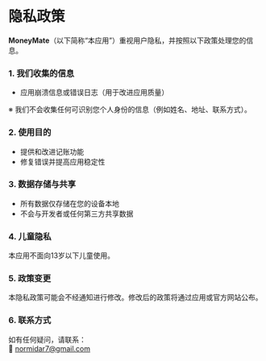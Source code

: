 # 隐私政策

**MoneyMate**（以下简称“本应用”）重视用户隐私，并按照以下政策处理您的信息。

### 1. 我们收集的信息   
- 应用崩溃信息或错误日志（用于改进应用质量）  

※ 我们不会收集任何可识别您个人身份的信息（例如姓名、地址、联系方式）。

### 2. 使用目的  
- 提供和改进记账功能  
- 修复错误并提高应用稳定性  

### 3. 数据存储与共享  
- 所有数据仅存储在您的设备本地  
- 不会与开发者或任何第三方共享数据

### 4. 儿童隐私  
本应用不面向13岁以下儿童使用。

### 5. 政策变更  
本隐私政策可能会不经通知进行修改。修改后的政策将通过应用或官方网站公布。

### 6. 联系方式  
如有任何疑问，请联系：  
📧 normidar7@gmail.com
